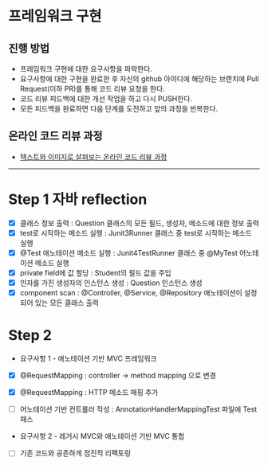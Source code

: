 # 프레임워크 구현
## 진행 방법
* 프레임워크 구현에 대한 요구사항을 파악한다.
* 요구사항에 대한 구현을 완료한 후 자신의 github 아이디에 해당하는 브랜치에 Pull Request(이하 PR)를 통해 코드 리뷰 요청을 한다.
* 코드 리뷰 피드백에 대한 개선 작업을 하고 다시 PUSH한다.
* 모든 피드백을 완료하면 다음 단계를 도전하고 앞의 과정을 반복한다.

## 온라인 코드 리뷰 과정
* [텍스트와 이미지로 살펴보는 온라인 코드 리뷰 과정](https://github.com/next-step/nextstep-docs/tree/master/codereview)


----
# Step 1 자바 reflection
- [x] 클래스 정보 출력 : Question 클래스의 모든 필드, 생성자, 메소드에 대한 정보 출력
- [x] test로 시작하는 메소드 실행 : Junit3Runner 클래스 중 test로 시작하는 메소드 실행
- [x] @Test 애노테이션 메소드 실행 : Junit4TestRunner 클래스 중 @MyTest 어노테이션 메소드 실행
- [x] private field에 값 할당 : Student의 필드 값을 주입
- [x] 인자를 가진 생성자의 인스턴스 생성 : Question 인스턴스 생성
- [x] component scan :  @Controller, @Service, @Repository 애노테이션이 설정되어 있는 모든 클래스 출력

# Step 2 
* 요구사항 1 - 애노테이션 기반 MVC 프레임워크
- [x] @RequestMapping : controller -> method mapping 으로 변경
- [x] @RequestMapping : HTTP 메소드 매핑 추가

- [ ] 어노테이션 기반 컨트롤러 작성 : AnnotationHandlerMappingTest 파일에 Test 패스

* 요구사항 2 - 레거시 MVC와 애노테이션 기반 MVC 통합
- [ ] 기존 코드와 공존하게 점진적 리팩토링 
